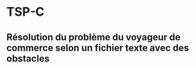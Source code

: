 # TSP-C
## Résolution du problème du voyageur de commerce selon un fichier texte avec des obstacles
